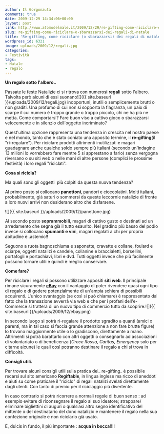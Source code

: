 ```yaml
---
author: Il Gorgonauta
comments: true
date: 2009-12-29 14:34:06+00:00
layout: post
link: http://www.atomodelmale.it/2009/12/29/re-gifting-come-riciclare-o-sbarazzarsi-dei-regali-di-natale/
slug: re-gifting-come-riciclare-o-sbarazzarsi-dei-regali-di-natale
title: 'Re-gifting, come riciclare (o sbarazzarsi) dei regali di natale. '
wordpress_id: 6321
image: uploads/2009/12/regali.jpg
categories:
- Festività
tags:
- Natale
- regalo
---
```


**Un regalo sotto l'albero..**

Passate le feste Natalizie ci si ritrova con numerosi **regali** sotto l'albero. Talvolta però alcuni di essi suonano![]({{ site.baseurl }}/uploads/2009/12/regali.jpg) inopportuni, inutili o semplicemente brutti o non graditi. Una profumo di cui non si sopporta la flagranza, un paio di scarpe il cui numero è troppo grande o troppo piccolo, chi ne ha più ne metta. Come comportarsi? Fare buon viso a cattivo gioco o sbarazzarsi velocemente e in silenzio dell'oggetto incriminato?

Quest'ultima opzione rappresenta una tendenza in crescita nel nostro paese e nel mondo, tanto che è stato coniato una apposito termine, il **re-gifting**(il "ri-regalare"). Per riciclare prodotti altrimenti inutilizzati e magari guadagnare anche qualche soldo sempre più italiani (secondo un'indagine 13 milioni lo vorrebbero fare mentre 5 si apprestano a farlo) senza vergogna riversano o su siti web o nelle mani di altre persone (complici le prossime festività) i loro regali "riciclati".

**Cosa si ricicla?**

Ma quali sono gli oggetti  più colpiti da questa nuova tendenza?

Al primo posto si collocano **panettoni**, pandori e cioccolatini. Molti italiani, probabilmente, già saturi o sommersi da queste leccornie natalizie di fronte a loro nuovi arrivi non desiderano altro che disfarsene.

![]({{ site.baseurl }}/uploads/2009/12/panettone.jpg)

Al secondo posto **soprammobili**, magari di cattivo gusto o destinati ad un arredamento che segna già il tutto esaurito. Nel gradino più basso del podio invece si collocano **spumanti e vini**, magari regalati a chi per propria abitudine è..astemio!!

Seguono a ruota bagnoschiuma e saponette, cravatte e collane, foulard e sciarpe, oggetti natalizi e candele, collanine e braccialetti, borsellini, portafogli e portachiavi, libri e dvd. Tutti oggetti invece che più facilmente possono tornare utili e quindi è meglio conservare.

**Come fare?**

Per riciclare i regali si possono utilizzare appositi **siti web**. Il principale rimane sicuramente [**eBay**](http://annunci.ebay.it/) con il vantaggio di poter rivendere quasi ogni tipo di regalo e di godere potenzialmente di un'ampia schiera di possibili acquirenti. L'unico svantaggio (se così si può chiamare) è rappresentato dal fatto che la transazione avverrà via web e che per i profani dell'e-Commerce si tratterà di un nuovo tipo di commercio tutto da scoprire.![]({{ site.baseurl }}/uploads/2009/12/ebay.png)

In secondo luogo si potrà ri-regalare il prodotto sgradito a quanti (amici o parenti, ma in tal caso si faccia grande attenzione a non fare brutte figure) lo trovano maggiormente utile o lo gradiscono, direttamente a mano. Altrimenti si potrà barattarlo con altri oggetti o consegnarlo ad associazioni di volontariato o di beneficenza (_Croce Rossa, Caritas, Emergency_ solo per citarne alcune) le quali così potranno destinare il regalo a chi si trova in difficoltà.

**Consigli utili.**

Per trovare alcuni consigli utili sulla pratica del_ re-gifting_ è possibile recarsi sul sito americano **Regiftable**, in lingua inglese ma ricco di aneddoti e aiuti su come praticare il "riciclo" di regali natalizi svelati direttamente dagli utenti. Con tanto di premio per il riciclaggio più divertente.

In caso contrario si potrà ricorrere a normali regole di buon senso : ad esempio evitare di riconsegnare il regalo al suo ideatore; strappare/ eliminare bigliettini di auguri o qualsiasi altro segno identificativo del mittente o del destinatario del dono natalizio e mantenere il regalo nella sua confezione originale e non riciclarlo già usato.

E, dulcis in fundo, il più importante : **acqua in bocca**!!!!
